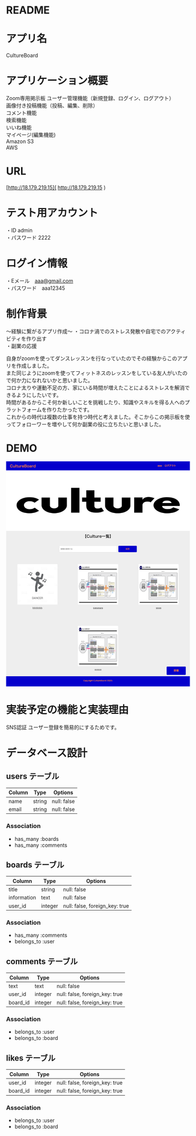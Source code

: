 # README

# アプリ名  
CultureBoard  


# アプリケーション概要  
Zoom専用掲示板
ユーザー管理機能（新規登録、ログイン、ログアウト）  
画像付き投稿機能（投稿、編集、削除）  
コメント機能  
検索機能  
いいね機能  
マイページ(編集機能)  
Amazon S3  
AWS  


# URL  
[http://18.179.219.15]( http://18.179.219.15 )  


# テスト用アカウント  
・ID  admin  
・パスワード  2222  


# ログイン情報  
・Eメール　aaa@gmail.com  
・パスワード　aaa12345  


# 制作背景  
〜経験に繋がるアプリ作成〜
・コロナ渦でのストレス発散や自宅でのアクティビティを作り出す  
・副業の応援  

自身がzoomを使ってダンスレッスンを行なっていたのでその経験からこのアプリを作成しました。  
また同じようにzoomを使ってフィットネスのレッスンをしている友人がいたので何か力になれないかと思いました。  
コロナ太りや運動不足の方、家にいる時間が増えたことによるストレスを解消できるようにしたいです。  
時間があるからこそ何か新しいことを挑戦したり、知識やスキルを得る人へのプラットフォームを作りたかったです。  
これからの時代は複数の仕事を持つ時代と考えました。そこからこの掲示板を使ってフォローワーを増やして何か副業の役に立ちたいと思いました。  

# DEMO

![DEMO](Cultureboard.png)


# 実装予定の機能と実装理由  
SNS認証  ユーザー登録を簡易的にするためです。


# データベース設計  

## users テーブル

| Column   | Type   | Options     |
| ----------| ------ | ----------- |
| name | string | null: false |
| email    | string | null: false |

### Association

- has_many :boards
- has_many :comments

## boards テーブル

| Column | Type   | Options     |
| ------ | ------ | ----------- |
| title   | string | null: false |
| information | text | null: false |
| user_id  | integer | null: false, foreign_key: true |

### Association

- has_many :comments
- belongs_to :user

## comments テーブル

| Column | Type       | Options                        |
| ------ | ---------- | ------------------------------ |
| text | text | null: false|
| user_id   | integer | null: false, foreign_key: true |
| board_id  | integer | null: false, foreign_key: true |

### Association

- belongs_to :user
- belongs_to :board

## likes テーブル

| Column | Type       | Options                        |
| ------ | ---------- | ------------------------------ |
| user_id   | integer | null: false, foreign_key: true |
| board_id  | integer | null: false, foreign_key: true |

### Association

- belongs_to :user
- belongs_to :board
